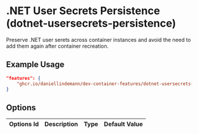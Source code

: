 
# .NET User Secrets Persistence (dotnet-usersecrets-persistence)

Preserve .NET user serets across container instances and avoid the need to add them again after container recreation.

## Example Usage

```json
"features": {
    "ghcr.io/daniellindemann/dev-container-features/dotnet-usersecrets-persistence:0": {}
}
```

## Options

| Options Id | Description | Type | Default Value |
| ---------- | ----------- | ---- | ------------- |
